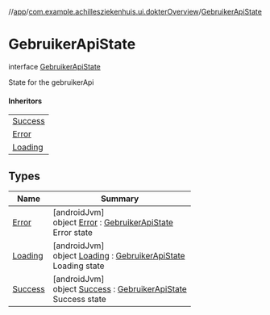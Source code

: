 //[app](../../../index.md)/[com.example.achillesziekenhuis.ui.dokterOverview](../index.md)/[GebruikerApiState](index.md)

# GebruikerApiState

interface [GebruikerApiState](index.md)

State for the gebruikerApi

#### Inheritors

| |
|---|
| [Success](-success/index.md) |
| [Error](-error/index.md) |
| [Loading](-loading/index.md) |

## Types

| Name | Summary |
|---|---|
| [Error](-error/index.md) | [androidJvm]<br>object [Error](-error/index.md) : [GebruikerApiState](index.md)<br>Error state |
| [Loading](-loading/index.md) | [androidJvm]<br>object [Loading](-loading/index.md) : [GebruikerApiState](index.md)<br>Loading state |
| [Success](-success/index.md) | [androidJvm]<br>object [Success](-success/index.md) : [GebruikerApiState](index.md)<br>Success state |
